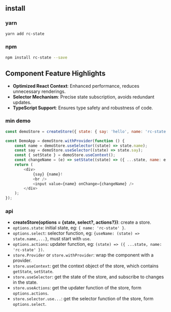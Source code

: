 ## install

### yarn

```bash
yarn add rc-state
```

### npm
```bash
npm install rc-state --save
```

## Component Feature Highlights

-   **Optimized React Context**: Enhanced performance, reduces unnecessary renderings.
-   **Selector Mechanism**: Precise state subscription, avoids redundant updates.
-   **TypeScript Support**: Ensures type safety and robustness of code.

### min demo

```javascript
const demoStore = createStore({ state: { say: 'hello', name: 'rc-state' } });

const DemoApp = demoStore.withProvider(function () {
    const name = demoStore.useSelector((state) => state.name);
    const say = demoStore.useSelector((state) => state.say);
    const { setState } = demoStore.useContext();
    const changeName = (e) => setState((state) => ({ ...state, name: e.target.value }));
    return (
        <div>
            {say} {name}!
            <br />
            <input value={name} onChange={changeName} />
        </div>
    );
});
```

### api

-   **createStore(options = {state, select?, actions?})**: create a store.
-   `options.state`: initial state, eg: `{ name: 'rc-state' }`.
-   `options.select`: selector function, eg: `{useName: (state) => state.name,...}`, must start with `use`.
-   `options.actions`: updater function, eg: `(state) => ({ ...state, name: 'rc-state' })`.
-   `store.Provider` or `store.withProvider`: wrap the component with a provider.
-   `store.useContext`: get the context object of the store, which contains `getState`, `setState`.
-   `store.useSelector`: get the state of the store, and subscribe to changes in the state.
-   `store.useActions`: get the updater function of the store, form `options.actions`.
-   `store.selector.use...`: get the selector function of the store, form `options.select`.
